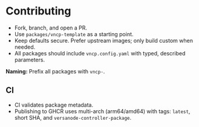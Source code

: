 # Contributing

- Fork, branch, and open a PR.
- Use `packages/vncp-template` as a starting point.
- Keep defaults secure. Prefer upstream images; only build custom when needed.
- All packages should include `vncp.config.yaml` with typed, described parameters.

**Naming:** Prefix all packages with `vncp-`.

## CI
- CI validates package metadata.
- Publishing to GHCR uses multi-arch (arm64/amd64) with tags: `latest`, short SHA, and `versanode-controller-package`.
